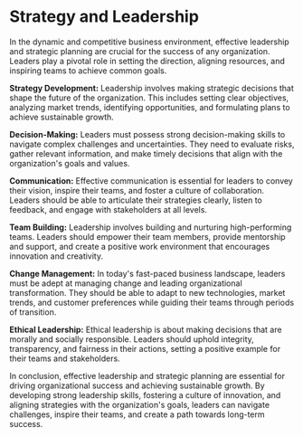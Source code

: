 <h1>Strategy and Leadership</h1>
<p>In the dynamic and competitive business environment, effective leadership and strategic planning are crucial for the success of any organization. Leaders play a pivotal role in setting the direction, aligning resources, and inspiring teams to achieve common goals. </p>
<p><strong>Strategy Development:</strong>
Leadership involves making strategic decisions that shape the future of the organization. This includes setting clear objectives, analyzing market trends, identifying opportunities, and formulating plans to achieve sustainable growth.</p>
<p><strong>Decision-Making:</strong>
Leaders must possess strong decision-making skills to navigate complex challenges and uncertainties. They need to evaluate risks, gather relevant information, and make timely decisions that align with the organization's goals and values.</p>
<p><strong>Communication:</strong>
Effective communication is essential for leaders to convey their vision, inspire their teams, and foster a culture of collaboration. Leaders should be able to articulate their strategies clearly, listen to feedback, and engage with stakeholders at all levels.</p>
<p><strong>Team Building:</strong>
Leadership involves building and nurturing high-performing teams. Leaders should empower their team members, provide mentorship and support, and create a positive work environment that encourages innovation and creativity.</p>
<p><strong>Change Management:</strong>
In today's fast-paced business landscape, leaders must be adept at managing change and leading organizational transformation. They should be able to adapt to new technologies, market trends, and customer preferences while guiding their teams through periods of transition.</p>
<p><strong>Ethical Leadership:</strong>
Ethical leadership is about making decisions that are morally and socially responsible. Leaders should uphold integrity, transparency, and fairness in their actions, setting a positive example for their teams and stakeholders.</p>
<p>In conclusion, effective leadership and strategic planning are essential for driving organizational success and achieving sustainable growth. By developing strong leadership skills, fostering a culture of innovation, and aligning strategies with the organization's goals, leaders can navigate challenges, inspire their teams, and create a path towards long-term success.</p>
